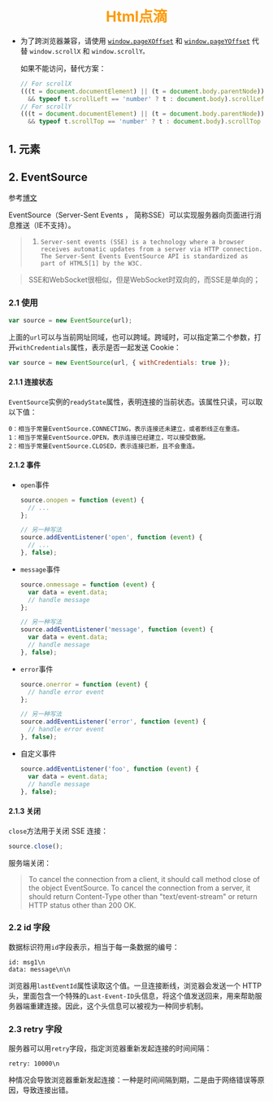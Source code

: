 # <div style="text-align:center;color:#FF9900">Html点滴</div>

* 为了跨浏览器兼容，请使用 [`window.pageXOffset`](https://developer.mozilla.org/zh-CN/docs/Web/API/Window/pageXOffset) 和 [`window.pageYOffset`](https://developer.mozilla.org/zh-CN/docs/Web/API/Window/pageYOffset) 代替 `window.scrollX` 和 `window.scrollY。`

  如果不能访问，替代方案：

  ```js
  // For scrollX
  (((t = document.documentElement) || (t = document.body.parentNode))
    && typeof t.scrollLeft == 'number' ? t : document.body).scrollLeft
  // For scrollY
  (((t = document.documentElement) || (t = document.body.parentNode))
    && typeof t.scrollTop == 'number' ? t : document.body).scrollTop
  ```




## 1. 元素



## 2. EventSource

参考[博文](http://www.ruanyifeng.com/blog/2017/05/server-sent_events.html)

EventSource（Server-Sent Events ， 简称SSE）可以实现服务器向页面进行消息推送（IE不支持）。

> 1. `Server-sent events (SSE) is a technology where a browser receives automatic updates from a server via HTTP connection. The Server-Sent Events EventSource API is standardized as part of HTML5[1] by the W3C.`

> SSE和WebSocket很相似，但是WebSocket时双向的，而SSE是单向的；

### 2.1 使用

```javascript
var source = new EventSource(url);
```

上面的`url`可以与当前网址同域，也可以跨域。跨域时，可以指定第二个参数，打开`withCredentials`属性，表示是否一起发送 Cookie：

```javascript
var source = new EventSource(url, { withCredentials: true });
```

#### 2.1.1 连接状态

`EventSource`实例的`readyState`属性，表明连接的当前状态。该属性只读，可以取以下值：

```
0：相当于常量EventSource.CONNECTING，表示连接还未建立，或者断线正在重连。
1：相当于常量EventSource.OPEN，表示连接已经建立，可以接受数据。
2：相当于常量EventSource.CLOSED，表示连接已断，且不会重连。
```

#### 2.1.2 事件

* `open`事件

  ```javascript
  source.onopen = function (event) {
    // ...
  };
  
  // 另一种写法
  source.addEventListener('open', function (event) {
    // ...
  }, false);
  ```

* `message`事件

  ```javascript
  source.onmessage = function (event) {
    var data = event.data;
    // handle message
  };
  
  // 另一种写法
  source.addEventListener('message', function (event) {
    var data = event.data;
    // handle message
  }, false);
  ```

* `error`事件

  ```javascript
  source.onerror = function (event) {
    // handle error event
  };
  
  // 另一种写法
  source.addEventListener('error', function (event) {
    // handle error event
  }, false);
  ```

* 自定义事件

  ```javascript
  source.addEventListener('foo', function (event) {
    var data = event.data;
    // handle message
  }, false);
  ```



#### 2.1.3 关闭

`close`方法用于关闭 SSE 连接：

```javascript
source.close();
```

服务端关闭：

> To cancel the connection from a client, it should call method close of the object EventSource. To cancel the connection from a server, it should return Content-Type other than "text/event-stream" or return HTTP status other than 200 OK.



### 2.2 id 字段

数据标识符用`id`字段表示，相当于每一条数据的编号：

```markup
id: msg1\n
data: message\n\n
```

浏览器用`lastEventId`属性读取这个值。一旦连接断线，浏览器会发送一个 HTTP 头，里面包含一个特殊的`Last-Event-ID`头信息，将这个值发送回来，用来帮助服务器端重建连接。因此，这个头信息可以被视为一种同步机制。

### 2.3 retry 字段

服务器可以用`retry`字段，指定浏览器重新发起连接的时间间隔：

```markup
retry: 10000\n
```

种情况会导致浏览器重新发起连接：一种是时间间隔到期，二是由于网络错误等原因，导致连接出错。